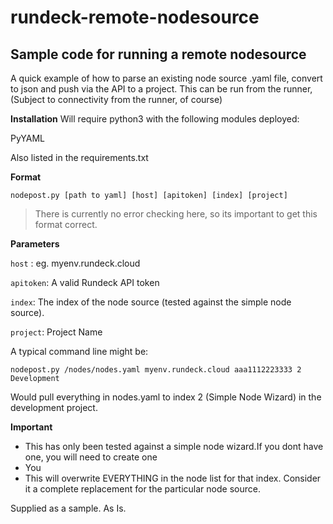 
# rundeck-remote-nodesource

## Sample code for running a remote nodesource

A quick example of how to parse an existing node source .yaml file, convert to json and push via the API to a project.
This can be run from the runner, (Subject to connectivity from the runner, of course)

**Installation**
Will require python3 with the following modules deployed:

  PyYAML                 

Also listed in the requirements.txt

**Format**

    nodepost.py [path to yaml] [host] [apitoken] [index] [project] 

> There is currently no error checking here, so its important to get
> this format correct.

**Parameters**

`host` : eg. myenv.rundeck.cloud

`apitoken`: A valid Rundeck API token

`index`: The index of the node source (tested against the simple node source).

`project`: Project Name

A typical command line might be:

    nodepost.py /nodes/nodes.yaml myenv.rundeck.cloud aaa1112223333 2 Development

Would pull everything in nodes.yaml to index 2 (Simple Node Wizard) in the development project.

**Important**
 - This has only been tested against a simple node wizard.If you dont have one, you will need to create one
 - You 
 - This will overwrite EVERYTHING in the node list for that index. Consider it a
                 complete replacement for the particular node source.

Supplied as a sample. As Is.
